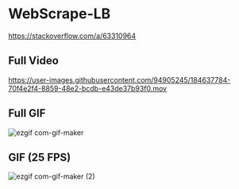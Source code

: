 # WebScrape-LB
https://stackoverflow.com/a/63310964


## Full Video
https://user-images.githubusercontent.com/94905245/184637784-70f4e2f4-8859-48e2-bcdb-e43de37b93f0.mov


## Full GIF
![ezgif com-gif-maker](https://user-images.githubusercontent.com/94905245/184637217-1d8be7b6-7d52-4f90-b414-73d19fe9fa1e.gif)


## GIF (25 FPS)
![ezgif com-gif-maker (2)](https://user-images.githubusercontent.com/94905245/184637659-bf772076-e4d9-40b4-9878-93772988f123.gif)


